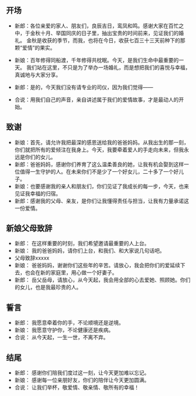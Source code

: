 


## 开场

- 新郎：各位亲爱的家人、朋友们，良辰吉日，鸾凤和鸣。感谢大家在百忙之中，于金秋十月、举国同庆的日子里，抽出宝贵的时间前来，见证我们的婚礼。
金秋是收获的季节，而我，也将在今日，收获七百三十三天前种下的那颗“爱情”的果实。

- 新娘：百年修得同船渡，千年修得共枕眠。今天，是我们生命中最重要的一天。
我们站在这里，不只是为了举办一场婚礼，而是想把我们的喜悦与幸福，真诚地与大家分享。

- 新郎：是的，今天我们没有请专业的司仪，因为我们觉得——

- 合说：用我们自己的声音，亲自讲述属于我们的爱情故事，才是最动人的开始。

## 致谢

- 新娘：首先，请允许我把最深的感恩送给我的爸爸妈妈。从我出生的那一刻，你们就把所有的爱倾注在我身上。今天，我要牵着爱人的手走向未来，但我永远是你们的女儿。
- 新郎：爸爸妈妈，感谢你们养育了这么温柔善良的她，让我有机会娶到这样一位值得一生守护的人。在未来你们不是少了一个好女儿，二十多了一个好儿子。
- 新娘：也要感谢我的亲人和朋友们，你们见证了我成长的每一步，今天，也来见证我幸福的归宿。
- 新郎：感谢我的父母、亲友，是你们让我懂得责任与担当，让我有力量承诺这一份爱情。

## 新娘父母致辞

- 新郎： 在这样重要的时刻，我们希望邀请最重要的人上台。
- 新娘： 我的爸爸妈妈，请你们上台，和我们、和大家说几句话吧。
- 父母致辞xxxxx 
- 新娘： 爸爸妈妈，谢谢你们这些年的辛苦。请放心，我会把你们的爱延续下去，也会在新的家庭里，用心做一个好妻子。
- 新郎： 岳父岳母，请放心，从今天起，我会用全部的心去爱她、照顾她。你们的女儿，也是我最珍贵的人。



## 誓言

- 新郎： 我愿意牵着你的手，不论顺境还是逆境。
- 新娘： 我愿意守护你，不论健康还是疾病。
- 合说： 从今天起，一生一世，不离不弃。


## 结尾
- 新郎： 感谢你们陪我们度过这一刻，让今天更加难以忘记。
- 新娘： 感谢每一位亲朋好友，你们的陪伴让今天更加圆满。
- 合说： 让我们举杯，敬爱情、敬亲情、敬所有的幸福！
